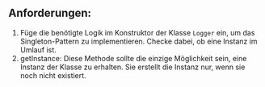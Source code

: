 ## Anforderungen:

1. Füge die benötigte Logik im Konstruktor der Klasse `Logger` ein, um das Singleton-Pattern zu implementieren. Checke
   dabei, ob eine Instanz im Umlauf ist.
2. getInstance: Diese Methode sollte die einzige Möglichkeit sein, eine Instanz der Klasse zu erhalten. Sie
   erstellt die Instanz nur, wenn sie noch nicht existiert.